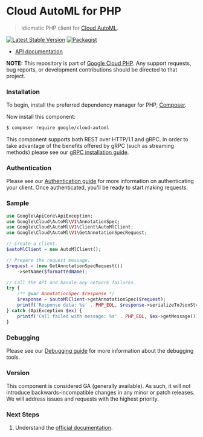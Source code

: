# Cloud AutoML for PHP

> Idiomatic PHP client for [Cloud AutoML](https://cloud.google.com/automl).

[![Latest Stable Version](https://poser.pugx.org/google/cloud-automl/v/stable)](https://packagist.org/packages/google/cloud-automl) [![Packagist](https://img.shields.io/packagist/dm/google/cloud-automl.svg)](https://packagist.org/packages/google/cloud-automl)

* [API documentation](https://cloud.google.com/php/docs/reference/cloud-automl/latest)

**NOTE:** This repository is part of [Google Cloud PHP](https://github.com/googleapis/google-cloud-php). Any
support requests, bug reports, or development contributions should be directed to
that project.

### Installation

To begin, install the preferred dependency manager for PHP, [Composer](https://getcomposer.org/).

Now install this component:

```sh
$ composer require google/cloud-automl
```

This component supports both REST over HTTP/1.1 and gRPC. In order to take advantage of the benefits offered by gRPC (such as streaming methods)
please see our [gRPC installation guide](https://cloud.google.com/php/grpc).

### Authentication

Please see our [Authentication guide](https://github.com/googleapis/google-cloud-php/blob/main/AUTHENTICATION.md) for more information
on authenticating your client. Once authenticated, you'll be ready to start making requests.

### Sample

```php
use Google\ApiCore\ApiException;
use Google\Cloud\AutoMl\V1\AnnotationSpec;
use Google\Cloud\AutoMl\V1\Client\AutoMlClient;
use Google\Cloud\AutoMl\V1\GetAnnotationSpecRequest;

// Create a client.
$autoMlClient = new AutoMlClient();

// Prepare the request message.
$request = (new GetAnnotationSpecRequest())
    ->setName($formattedName);

// Call the API and handle any network failures.
try {
    /** @var AnnotationSpec $response */
    $response = $autoMlClient->getAnnotationSpec($request);
    printf('Response data: %s' . PHP_EOL, $response->serializeToJsonString());
} catch (ApiException $ex) {
    printf('Call failed with message: %s' . PHP_EOL, $ex->getMessage());
}
```

### Debugging

Please see our [Debugging guide](https://github.com/googleapis/google-cloud-php/blob/main/DEBUG.md)
for more information about the debugging tools.

### Version

This component is considered GA (generally available). As such, it will not introduce backwards-incompatible changes in
any minor or patch releases. We will address issues and requests with the highest priority.

### Next Steps

1. Understand the [official documentation](https://cloud.google.com/automl/docs).
